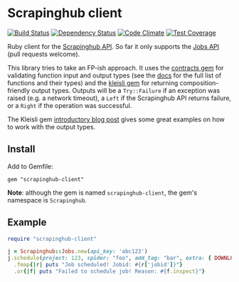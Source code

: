 Scrapinghub client
==================

[![Build Status](https://travis-ci.org/abevoelker/scrapinghub-client.svg?branch=master)][travis]
[![Dependency Status](https://gemnasium.com/abevoelker/scrapinghub-client.svg)][gemnasium]
[![Code Climate](https://codeclimate.com/github/abevoelker/scrapinghub-client/badges/gpa.svg)][codeclimate]
[![Test Coverage](https://codeclimate.com/github/abevoelker/scrapinghub-client/badges/coverage.svg)][codeclimate]

Ruby client for the [Scrapinghub API][api]. So far it only supports the [Jobs API][jobs-api] (pull requests welcome).

This library tries to take an FP-ish approach. It uses the [contracts gem][contracts] for validating function input and output types (see the [docs][] for the full list of functions and their types) and the [kleisli gem][kleisli] for returning composition-friendly output types. Outputs will be a `Try::Failure` if an exception was raised (e.g. a network timeout), a `Left` if the Scrapinghub API returns failure, or a `Right` if the operation was successful.

The Kleisli gem [introductory blog post][kleisli-blog] gives some great examples on how to work with the output types.

Install
--------

Add to Gemfile:

```
gem "scrapinghub-client"
```

**Note**: although the gem is named `scrapinghub-client`, the gem's namespace is `Scrapinghub`.

Example
--------

```ruby
require "scrapinghub-client"

j = Scrapinghub::Jobs.new(api_key: 'abc123')
j.schedule(project: 123, spider: "foo", add_tag: "bar", extra: { DOWNLOAD_DELAY: "0.5" })
  .fmap{|r| puts "Job scheduled! Jobid: #{r['jobid']}"}
  .or{|f| puts "Failed to schedule job! Reason: #{f.inspect}"}
```

[travis]: https://travis-ci.org/abevoelker/scrapinghub-client
[gemnasium]: https://gemnasium.com/abevoelker/scrapinghub-client
[codeclimate]: https://codeclimate.com/github/abevoelker/scrapinghub-client
[api]: http://doc.scrapinghub.com/api.html
[jobs-api]: http://doc.scrapinghub.com/jobs.html
[docs]: http://www.rubydoc.info/github/abevoelker/scrapinghub-client/master/Scrapinghub/Jobs
[contracts]: https://github.com/egonSchiele/contracts.ruby/blob/master/TUTORIAL.md
[kleisli]: https://github.com/txus/kleisli
[kleisli-blog]: http://thoughts.codegram.com/cleaner-safer-ruby-api-clients-with-kleisli/
